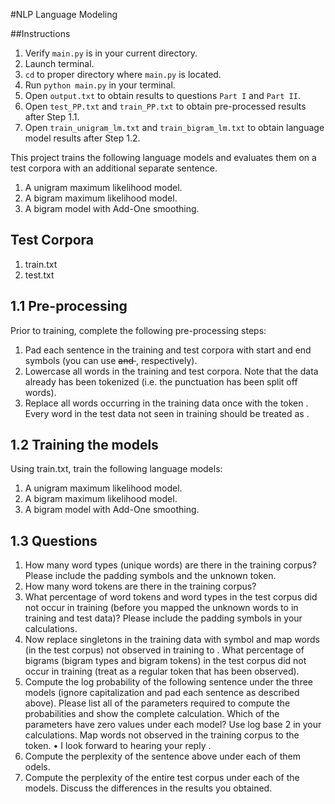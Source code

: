 #NLP Language Modeling

##Instructions
1. Verify ``main.py`` is in your current directory.
2. Launch terminal.
3. ``cd`` to proper directory where ``main.py`` is located.
4. Run ``python main.py`` in your terminal.
5. Open ``output.txt`` to obtain results to questions ``Part I`` and ``Part II``. 
6. Open ``test_PP.txt`` and ``train_PP.txt`` to obtain pre-processed results after Step 1.1.
7. Open ``train_unigram_lm.txt`` and  ``train_bigram_lm.txt`` to obtain language model results after Step 1.2.

This project trains the following language models and evaluates them on a test corpora with an additional separate sentence.
1. A unigram maximum likelihood model.
2. A bigram maximum likelihood model.
3. A bigram model with Add-One smoothing.

## Test  Corpora
1. train.txt
2. test.txt

## 1.1 Pre-processing
Prior to training, complete the following pre-processing steps:
1. Pad each sentence in the training and test corpora with start and end symbols (you can
use <s> and </s>, respectively).
2. Lowercase all words in the training and test corpora. Note that the data already has
been tokenized (i.e. the punctuation has been split off words).
3. Replace all words occurring in the training data once with the token <unk>. Every word
in the test data not seen in training should be treated as <unk>.

## 1.2 Training the models
Using train.txt, train the following language models:
1. A unigram maximum likelihood model.
2. A bigram maximum likelihood model.
3. A bigram model with Add-One smoothing.

## 1.3 Questions
1. How many word types (unique words) are there in the training corpus? Please include
the padding symbols and the unknown token.
2. How many word tokens are there in the training corpus?
3. What percentage of word tokens and word types in the test corpus did not occur in
training (before you mapped the unknown words to <unk> in training and test data)?
Please include the padding symbols in your calculations.
4. Now replace singletons in the training data with <unk> symbol and map words (in the
test corpus) not observed in training to <unk>. What percentage of bigrams (bigram
types and bigram tokens) in the test corpus did not occur in training (treat <unk> as a
regular token that has been observed).
5. Compute the log probability of the following sentence under the three models (ignore
capitalization and pad each sentence as described above). Please list all of the parameters
required to compute the probabilities and show the complete calculation. Which
of the parameters have zero values under each model? Use log base 2 in your calculations.
Map words not observed in the training corpus to the <unk> token.
• I look forward to hearing your reply .
6. Compute the perplexity of the sentence above under each of them odels.
7. Compute the perplexity of the entire test corpus under each of the models. Discuss the
differences in the results you obtained.

